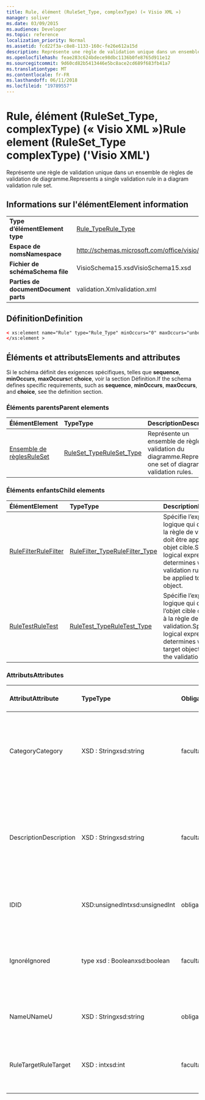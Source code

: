 ```yaml
---
title: Rule, élément (RuleSet_Type, complexType) (« Visio XML »)
manager: soliver
ms.date: 03/09/2015
ms.audience: Developer
ms.topic: reference
localization_priority: Normal
ms.assetid: fcd22f3a-c8e8-1133-160c-fe26e612a15d
description: Représente une règle de validation unique dans un ensemble de règles de validation de diagramme.
ms.openlocfilehash: feae283c624bdece98dbc1136b0fe8765d911e12
ms.sourcegitcommit: 9d60cd82b5413446e5bc8ace2cd689f683fb41a7
ms.translationtype: MT
ms.contentlocale: fr-FR
ms.lasthandoff: 06/11/2018
ms.locfileid: "19789557"
---
```

# <a name="rule-element-rulesettype-complextype-visio-xml"></a><span data-ttu-id="ec9f1-103">Rule, élément (RuleSet_Type, complexType) (« Visio XML »)</span><span class="sxs-lookup"><span data-stu-id="ec9f1-103">Rule element (RuleSet_Type complexType) ('Visio XML')</span></span>

<span data-ttu-id="ec9f1-104">Représente une règle de validation unique dans un ensemble de règles de validation de diagramme.</span><span class="sxs-lookup"><span data-stu-id="ec9f1-104">Represents a single validation rule in a diagram validation rule set.</span></span>
  
## <a name="element-information"></a><span data-ttu-id="ec9f1-105">Informations sur l'élément</span><span class="sxs-lookup"><span data-stu-id="ec9f1-105">Element information</span></span>

|||
|:-----|:-----|
|<span data-ttu-id="ec9f1-106">**Type d’élément**</span><span class="sxs-lookup"><span data-stu-id="ec9f1-106">**Element type**</span></span> <br/> |[<span data-ttu-id="ec9f1-107">Rule_Type</span><span class="sxs-lookup"><span data-stu-id="ec9f1-107">Rule_Type</span></span>](rule_type-complextypevisio-xml.md) <br/> |
|<span data-ttu-id="ec9f1-108">**Espace de noms**</span><span class="sxs-lookup"><span data-stu-id="ec9f1-108">**Namespace**</span></span> <br/> |http://schemas.microsoft.com/office/visio/2012/main  <br/> |
|<span data-ttu-id="ec9f1-109">**Fichier de schéma**</span><span class="sxs-lookup"><span data-stu-id="ec9f1-109">**Schema file**</span></span> <br/> |<span data-ttu-id="ec9f1-110">VisioSchema15.xsd</span><span class="sxs-lookup"><span data-stu-id="ec9f1-110">VisioSchema15.xsd</span></span>  <br/> |
|<span data-ttu-id="ec9f1-111">**Parties de document**</span><span class="sxs-lookup"><span data-stu-id="ec9f1-111">**Document parts**</span></span> <br/> |<span data-ttu-id="ec9f1-112">validation.Xml</span><span class="sxs-lookup"><span data-stu-id="ec9f1-112">validation.xml</span></span>  <br/> |
   
## <a name="definition"></a><span data-ttu-id="ec9f1-113">Définition</span><span class="sxs-lookup"><span data-stu-id="ec9f1-113">Definition</span></span>

```XML
< xs:element name="Rule" type="Rule_Type" minOccurs="0" maxOccurs="unbounded" >
</xs:element >
```

## <a name="elements-and-attributes"></a><span data-ttu-id="ec9f1-114">Éléments et attributs</span><span class="sxs-lookup"><span data-stu-id="ec9f1-114">Elements and attributes</span></span>

<span data-ttu-id="ec9f1-115">Si le schéma définit des exigences spécifiques, telles que **sequence**, **minOccurs**, **maxOccurs**et **choice**, voir la section Définition.</span><span class="sxs-lookup"><span data-stu-id="ec9f1-115">If the schema defines specific requirements, such as **sequence**, **minOccurs**, **maxOccurs**, and **choice**, see the definition section.</span></span> 
  
### <a name="parent-elements"></a><span data-ttu-id="ec9f1-116">Éléments parents</span><span class="sxs-lookup"><span data-stu-id="ec9f1-116">Parent elements</span></span>

|<span data-ttu-id="ec9f1-117">**Élément**</span><span class="sxs-lookup"><span data-stu-id="ec9f1-117">**Element**</span></span>|<span data-ttu-id="ec9f1-118">**Type**</span><span class="sxs-lookup"><span data-stu-id="ec9f1-118">**Type**</span></span>|<span data-ttu-id="ec9f1-119">**Description**</span><span class="sxs-lookup"><span data-stu-id="ec9f1-119">**Description**</span></span>|
|:-----|:-----|:-----|
|[<span data-ttu-id="ec9f1-120">Ensemble de règles</span><span class="sxs-lookup"><span data-stu-id="ec9f1-120">RuleSet</span></span>](ruleset-element-rulesets_type-complextypevisio-xml.md) <br/> |[<span data-ttu-id="ec9f1-121">RuleSet_Type</span><span class="sxs-lookup"><span data-stu-id="ec9f1-121">RuleSet_Type</span></span>](ruleset_type-complextypevisio-xml.md) <br/> |<span data-ttu-id="ec9f1-122">Représente un ensemble de règles de validation du diagramme.</span><span class="sxs-lookup"><span data-stu-id="ec9f1-122">Represents one set of diagram-validation rules.</span></span>  <br/> |
   
### <a name="child-elements"></a><span data-ttu-id="ec9f1-123">Éléments enfants</span><span class="sxs-lookup"><span data-stu-id="ec9f1-123">Child elements</span></span>

|<span data-ttu-id="ec9f1-124">**Élément**</span><span class="sxs-lookup"><span data-stu-id="ec9f1-124">**Element**</span></span>|<span data-ttu-id="ec9f1-125">**Type**</span><span class="sxs-lookup"><span data-stu-id="ec9f1-125">**Type**</span></span>|<span data-ttu-id="ec9f1-126">**Description**</span><span class="sxs-lookup"><span data-stu-id="ec9f1-126">**Description**</span></span>|
|:-----|:-----|:-----|
|[<span data-ttu-id="ec9f1-127">RuleFilter</span><span class="sxs-lookup"><span data-stu-id="ec9f1-127">RuleFilter</span></span>](rulefilter-element-rule_type-complextypevisio-xml.md) <br/> |[<span data-ttu-id="ec9f1-128">RuleFilter_Type</span><span class="sxs-lookup"><span data-stu-id="ec9f1-128">RuleFilter_Type</span></span>](rulefilter_type-complextypevisio-xml.md) <br/> |<span data-ttu-id="ec9f1-129">Spécifie l’expression logique qui détermine si la règle de validation doit être appliquée à un objet cible.</span><span class="sxs-lookup"><span data-stu-id="ec9f1-129">Specifies the logical expression that determines whether the validation rule should be applied to a target object.</span></span>  <br/> |
|[<span data-ttu-id="ec9f1-130">RuleTest</span><span class="sxs-lookup"><span data-stu-id="ec9f1-130">RuleTest</span></span>](ruletest-element-rule_type-complextypevisio-xml.md) <br/> |[<span data-ttu-id="ec9f1-131">RuleTest_Type</span><span class="sxs-lookup"><span data-stu-id="ec9f1-131">RuleTest_Type</span></span>](ruletest_type-complextypevisio-xml.md) <br/> |<span data-ttu-id="ec9f1-132">Spécifie l’expression logique qui détermine si l’objet cible correspond à la règle de validation.</span><span class="sxs-lookup"><span data-stu-id="ec9f1-132">Specifies the logical expression that determines whether the target object satisfies the validation rule.</span></span>  <br/> |
   
### <a name="attributes"></a><span data-ttu-id="ec9f1-133">Attributs</span><span class="sxs-lookup"><span data-stu-id="ec9f1-133">Attributes</span></span>

|<span data-ttu-id="ec9f1-134">**Attribut**</span><span class="sxs-lookup"><span data-stu-id="ec9f1-134">**Attribute**</span></span>|<span data-ttu-id="ec9f1-135">**Type**</span><span class="sxs-lookup"><span data-stu-id="ec9f1-135">**Type**</span></span>|<span data-ttu-id="ec9f1-136">**Obligatoire**</span><span class="sxs-lookup"><span data-stu-id="ec9f1-136">**Required**</span></span>|<span data-ttu-id="ec9f1-137">**Description**</span><span class="sxs-lookup"><span data-stu-id="ec9f1-137">**Description**</span></span>|<span data-ttu-id="ec9f1-138">**Valeurs possibles**</span><span class="sxs-lookup"><span data-stu-id="ec9f1-138">**Possible values**</span></span>|
|:-----|:-----|:-----|:-----|:-----|
|<span data-ttu-id="ec9f1-139">Category</span><span class="sxs-lookup"><span data-stu-id="ec9f1-139">Category</span></span>  <br/> |<span data-ttu-id="ec9f1-140">XSD : String</span><span class="sxs-lookup"><span data-stu-id="ec9f1-140">xsd:string</span></span>  <br/> |<span data-ttu-id="ec9f1-141">facultatif</span><span class="sxs-lookup"><span data-stu-id="ec9f1-141">optional</span></span>  <br/> |<span data-ttu-id="ec9f1-142">Spécifie le texte affiché dans la colonne **catégorie** de la fenêtre problèmes.</span><span class="sxs-lookup"><span data-stu-id="ec9f1-142">Specifies the text displayed in the **Category** column of the Issues window.</span></span> <span data-ttu-id="ec9f1-143">Il s'agit par défaut d'une chaîne vide.</span><span class="sxs-lookup"><span data-stu-id="ec9f1-143">Default is an empty string.</span></span>  <br/> |<span data-ttu-id="ec9f1-144">Valeurs du type xsd : String.</span><span class="sxs-lookup"><span data-stu-id="ec9f1-144">Values of the xsd:string type.</span></span>  <br/> |
|<span data-ttu-id="ec9f1-145">Description</span><span class="sxs-lookup"><span data-stu-id="ec9f1-145">Description</span></span>  <br/> |<span data-ttu-id="ec9f1-146">XSD : String</span><span class="sxs-lookup"><span data-stu-id="ec9f1-146">xsd:string</span></span>  <br/> |<span data-ttu-id="ec9f1-147">facultatif</span><span class="sxs-lookup"><span data-stu-id="ec9f1-147">optional</span></span>  <br/> |<span data-ttu-id="ec9f1-148">Spécifie la description de la règle de validation qui s’affiche dans l’interface utilisateur.</span><span class="sxs-lookup"><span data-stu-id="ec9f1-148">Specifies the description of the validation rule that appears in the user interface.</span></span> <span data-ttu-id="ec9f1-149">Valeur par défaut est « Inconnue ».</span><span class="sxs-lookup"><span data-stu-id="ec9f1-149">Default is "Unknown".</span></span>  <br/> |<span data-ttu-id="ec9f1-150">Valeurs du type xsd : String.</span><span class="sxs-lookup"><span data-stu-id="ec9f1-150">Values of the xsd:string type.</span></span>  <br/> |
|<span data-ttu-id="ec9f1-151">ID</span><span class="sxs-lookup"><span data-stu-id="ec9f1-151">ID</span></span>  <br/> |<span data-ttu-id="ec9f1-152">XSD:unsignedInt</span><span class="sxs-lookup"><span data-stu-id="ec9f1-152">xsd:unsignedInt</span></span>  <br/> |<span data-ttu-id="ec9f1-153">obligatoire</span><span class="sxs-lookup"><span data-stu-id="ec9f1-153">required</span></span>  <br/> |<span data-ttu-id="ec9f1-154">Spécifie l’identificateur unique de la règle de validation.</span><span class="sxs-lookup"><span data-stu-id="ec9f1-154">Specifies the unique identifier for the validation rule.</span></span>  <br/> |<span data-ttu-id="ec9f1-155">Valeurs du type xsd:unsignedInt.</span><span class="sxs-lookup"><span data-stu-id="ec9f1-155">Values of the xsd:unsignedInt type.</span></span>  <br/> |
|<span data-ttu-id="ec9f1-156">Ignoré</span><span class="sxs-lookup"><span data-stu-id="ec9f1-156">Ignored</span></span>  <br/> |<span data-ttu-id="ec9f1-157">type xsd : Boolean</span><span class="sxs-lookup"><span data-stu-id="ec9f1-157">xsd:boolean</span></span>  <br/> |<span data-ttu-id="ec9f1-158">facultatif</span><span class="sxs-lookup"><span data-stu-id="ec9f1-158">optional</span></span>  <br/> |<span data-ttu-id="ec9f1-159">Spécifie si la règle de validation est actuellement ignorée.</span><span class="sxs-lookup"><span data-stu-id="ec9f1-159">Specifies whether the validation rule is currently ignored.</span></span> <span data-ttu-id="ec9f1-160">Valeur par défaut est False.</span><span class="sxs-lookup"><span data-stu-id="ec9f1-160">Default is False.</span></span>  <br/> |<span data-ttu-id="ec9f1-161">Valeurs du type de type xsd : Boolean.</span><span class="sxs-lookup"><span data-stu-id="ec9f1-161">Values of the xsd:boolean type.</span></span>  <br/> |
|<span data-ttu-id="ec9f1-162">NameU</span><span class="sxs-lookup"><span data-stu-id="ec9f1-162">NameU</span></span>  <br/> |<span data-ttu-id="ec9f1-163">XSD : String</span><span class="sxs-lookup"><span data-stu-id="ec9f1-163">xsd:string</span></span>  <br/> |<span data-ttu-id="ec9f1-164">obligatoire</span><span class="sxs-lookup"><span data-stu-id="ec9f1-164">required</span></span>  <br/> |<span data-ttu-id="ec9f1-165">Spécifie le nom universel de la règle de validation.</span><span class="sxs-lookup"><span data-stu-id="ec9f1-165">Specifies the universal name of the validation rule.</span></span>  <br/> |<span data-ttu-id="ec9f1-166">Valeurs du type xsd : String.</span><span class="sxs-lookup"><span data-stu-id="ec9f1-166">Values of the xsd:string type.</span></span>  <br/> |
|<span data-ttu-id="ec9f1-167">RuleTarget</span><span class="sxs-lookup"><span data-stu-id="ec9f1-167">RuleTarget</span></span>  <br/> |<span data-ttu-id="ec9f1-168">XSD : int</span><span class="sxs-lookup"><span data-stu-id="ec9f1-168">xsd:int</span></span>  <br/> |<span data-ttu-id="ec9f1-169">facultatif</span><span class="sxs-lookup"><span data-stu-id="ec9f1-169">optional</span></span>  <br/> |<span data-ttu-id="ec9f1-170">Spécifie le type d’objet auquel s’applique la règle de validation.</span><span class="sxs-lookup"><span data-stu-id="ec9f1-170">Specifies the type of object to which the validation rule applies.</span></span>  <br/> |<span data-ttu-id="ec9f1-171">Valeurs du type xsd : int.</span><span class="sxs-lookup"><span data-stu-id="ec9f1-171">Values of the xsd:int type.</span></span>  <br/> |
   

